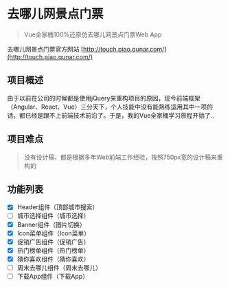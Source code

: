 # 去哪儿网景点门票

> Vue全家桶100%还原仿去哪儿网景点门票Web App

去哪儿网景点门票官方网站 [http://touch.piao.qunar.com/](http://touch.piao.qunar.com/)

## 项目概述 

由于以前在公司的时候都是使用jQuery来重构项目的原因，现今前端框架（Angular、React、Vue）三分天下，个人技能中没有能熟练运用其中一项的话，都已经是跟不上前端技术前沿了。于是，我的Vue全家桶学习旅程开始了..

## 项目难点

> 没有设计稿，都是根据多年Web前端工作经验，按照750px宽的设计稿来重构的

## 功能列表

- [x] Header组件（顶部城市搜索）
- [ ] 城市选择组件（城市选择）
- [x] Banner组件（图片切换）
- [x] Icon菜单组件（Icon菜单）
- [x] 促销广告组件（促销广告）
- [x] 热门榜单组件（热门榜单）
- [x] 猜你喜欢组件（猜你喜欢）
- [ ] 周末去哪儿组件（周末去哪儿）
- [ ] 下载App组件（下载App）
